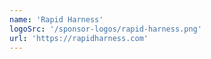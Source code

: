```yaml
---
name: 'Rapid Harness'
logoSrc: '/sponsor-logos/rapid-harness.png'
url: 'https://rapidharness.com'
---
```


